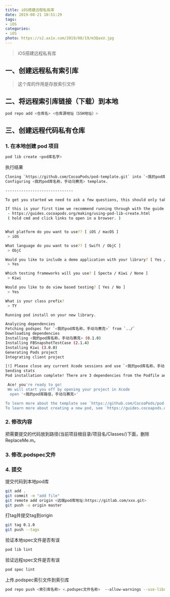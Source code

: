 ```yaml
---
title: iOS搭建远程私有库
date: 2019-08-21 10:51:29
tags:
- iOS
categories: 
- iOS
photo: https://s2.ax1x.com/2019/08/19/m3QaxU.jpg
---
```


> iOS搭建远程私有库

<!--more-->

## 一、创建远程私有索引库

> 这个库的作用是存放索引文件

## 二、将远程索引库链接（下载）到本地

```bash
pod repo add <仓库名> <仓库源地址（SSH地址）>
```

## 三、创建远程代码私有仓库

### 1. 在本地创建 pod 项目

```bash
pod lib create <pod库名字>
```

执行结果

```bash
Cloning `https://github.com/CocoaPods/pod-template.git` into `<我的pod库名称，手动马赛克>`.
Configuring <我的pod库名称，手动马赛克> template.

------------------------------

To get you started we need to ask a few questions, this should only take a minute.

If this is your first time we recommend running through with the guide:
 - https://guides.cocoapods.org/making/using-pod-lib-create.html
 ( hold cmd and click links to open in a browser. )


What platform do you want to use?? [ iOS / macOS ]
 > iOS

What language do you want to use?? [ Swift / ObjC ]
 > ObjC

Would you like to include a demo application with your library? [ Yes / No ]
 > Yes

Which testing frameworks will you use? [ Specta / Kiwi / None ]
 > Kiwi

Would you like to do view based testing? [ Yes / No ]
 > Yes

What is your class prefix?
 > TY

Running pod install on your new library.

Analyzing dependencies
Fetching podspec for `<我的pod库名称，手动马赛克>` from `../`
Downloading dependencies
Installing <我的pod库名称，手动马赛克> (0.1.0)
Installing FBSnapshotTestCase (2.1.4)
Installing Kiwi (3.0.0)
Generating Pods project
Integrating client project

[!] Please close any current Xcode sessions and use `<我的pod库名称，手动马赛克>.xcworkspace` for this project from now on.
Sending stats
Pod installation complete! There are 3 dependencies from the Podfile and 3 total pods installed.

 Ace! you're ready to go!
 We will start you off by opening your project in Xcode
  open '<我的pod库路径，手动马赛克>'

To learn more about the template see `https://github.com/CocoaPods/pod-template.git`.
To learn more about creating a new pod, see `https://guides.cocoapods.org/making/making-a-cocoapod`.
```


### 2. 修改内容

把需要提交的代码放到路径(当前项目根目录/项目名/Classes/)下面，删除ReplaceMe.m。

### 3. 修改.podspec文件

### 4. 提交

提交代码到本地pod库

```bash
git add .
git commit -m "add file"
git remote add origin <远端pod库地址:https://gitlab.com/xxx.git>
git push -u origin master
```

打tag并提交tag到origin

```bash
git tag 0.1.0
git push --tags
```

验证本地spec文件是否有误

```bash
pod lib lint
```

验证远程spec文件是否有误

```bash
pod spec lint
```

上传.podspec索引文件到索引库

```bash
pod repo push <索引库名称> <.podspec文件名称>  --allow-warnings --use-libraries --verbose
```

